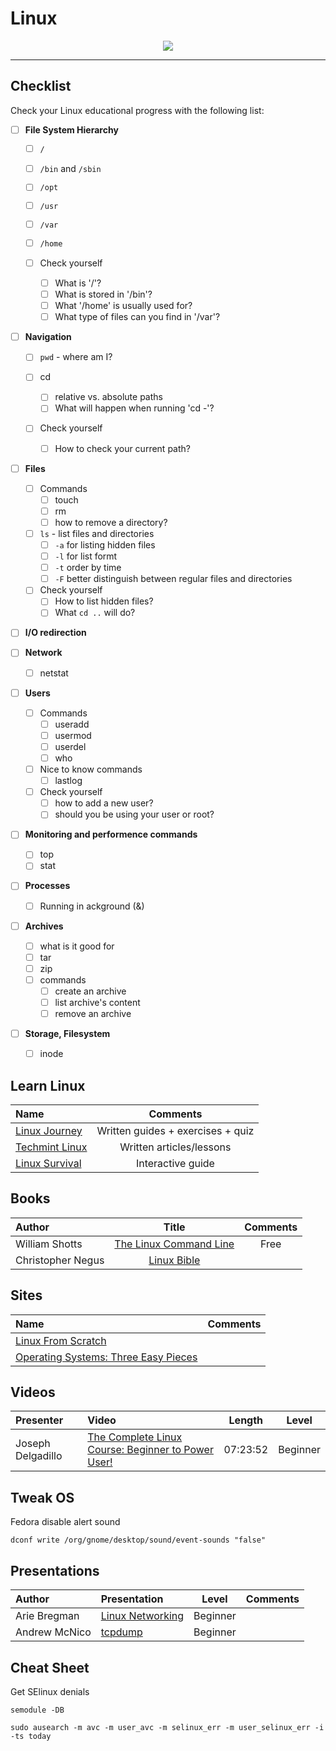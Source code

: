 # Linux

<div align="center"><img src="../images/linux_map.png"></div><hr/>

## Checklist

Check your Linux educational progress with the following list:

- [ ] **File System Hierarchy**
  - [ ] `/`
  - [ ] `/bin` and `/sbin`
  - [ ] `/opt`
  - [ ] `/usr`
  - [ ] `/var`
  - [ ] `/home`

  - [ ] Check yourself
    - [ ] What is '/'?
    - [ ] What is stored in '/bin'?
    - [ ] What '/home' is usually used for?
    - [ ] What type of files can you find in '/var'?

- [ ] **Navigation**
  - [ ] `pwd` - where am I?

  - [ ] cd
    - [ ] relative vs. absolute paths
    - [ ] What will happen when running 'cd -'?

  - [ ] Check yourself
    - [ ] How to check your current path?

- [ ] **Files**
  - [ ] Commands
    - [ ] touch
    - [ ] rm
    - [ ] how to remove a directory?

  - [ ] `ls` - list files and directories
    - [ ] `-a` for listing hidden files
    - [ ] `-l` for list formt
    - [ ] `-t` order by time
    - [ ] `-F` better distinguish between regular files and directories

  - [ ] Check yourself
    - [ ] How to list hidden files?
    - [ ] What `cd ..` will do?

- [ ] **I/O redirection**

- [ ] **Network**
  - [ ] netstat

- [ ] **Users**
  - [ ] Commands
    - [ ] useradd
    - [ ] usermod
    - [ ] userdel
    - [ ] who
  - [ ] Nice to know commands
    - [ ] lastlog
  - [ ] Check yourself
    - [ ] how to add a new user?
    - [ ] should you be using your user or root?

- [ ] **Monitoring and performence commands**
    - [ ] top
    - [ ] stat

- [ ] **Processes**
    - [ ] Running in ackground (&)

- [ ] **Archives**
  - [ ] what is it good for
  - [ ] tar
  - [ ] zip
  - [ ] commands
    - [ ] create an archive
    - [ ] list archive's content
    - [ ] remove an archive

- [ ] **Storage, Filesystem**
  - [ ] inode

## Learn Linux


Name | Comments
:------|:------:
[Linux Journey](https://linuxjourney.com) | Written guides + exercises + quiz
[Techmint Linux](https://www.tecmint.com/free-online-linux-learning-guide-for-beginners) | Written articles/lessons
[Linux Survival](https://linuxsurvival.com/linux-tutorial-introduction) | Interactive guide

## Books

Author | Title | Comments
:------ |:------:|:--------:
William Shotts | [The Linux Command Line](http://linuxcommand.org/tlcl.php) | Free |
Christopher Negus | [Linux Bible](https://www.wiley.com/en-us/Linux+Bible%2C+9th+Edition-p-9781118999875) | |

## Sites

Name | Comments
:------|:------:
[Linux From Scratch](http://www.linuxfromscratch.org) |
[Operating Systems: Three Easy Pieces](http://pages.cs.wisc.edu/~remzi/OSTEP) |


## Videos

Presenter | Video | Length | Level
:------ |:------|:------:|:--------:
Joseph Delgadillo | [The Complete Linux Course: Beginner to Power User!](https://www.youtube.com/watch?v=wBp0Rb-ZJak&t=6578s) | 07:23:52 | Beginner |

## Tweak OS

Fedora disable alert sound

`dconf write /org/gnome/desktop/sound/event-sounds "false"`

## Presentations

Author | Presentation | Level | Comments
:------ |:------|:--------:|:--------:
Arie Bregman | [Linux Networking](https://www.slideshare.net/ArieBregman/linux-networking-113100224) | Beginner | |
Andrew McNico | [tcpdump](https://www.slideshare.net/j0b1n/tcpdump-hunter?qid=b71dea53-7829-40a3-b82b-4a669383eac6) | Beginner | |

## Cheat Sheet

Get SElinux denials

```
semodule -DB

sudo ausearch -m avc -m user_avc -m selinux_err -m user_selinux_err -i -ts today
```

